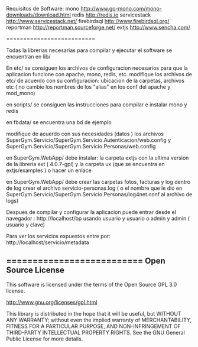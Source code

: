 Requisitos de Software:
mono http://www.go-mono.com/mono-downloads/download.html
redis http://redis.io
servicestack http://www.servicestack.net/
firebirdsql http://www.firebirdsql.org/
reportman http://reportman.sourceforge.net/
extjs http://www.sencha.com/

==========================

Todas la librerias necesarias para compilar y ejecutar el software se encuentran en lib/

En etc/ se consiguen los archivos de configuracion necesarios para que 
la aplicacion funcione con apache, mono, redis, etc.
modifique los archivos de etc/ de acuerdo con su configuracion:
ubicacion de la carpetas, archivos etc ( no cambie los nombres de los "alias"  en los conf del apache  y mod_mono)

en scripts/ se consiguen las instrucciones para compilar e instalar  mono y redis

en fbdata/ se encuentra una bd de ejemplo

modifique de acuerdo con sus necesidades (datos ) los archivos
SuperGym.Servicio/SuperGym.Servicio.Autenticacion/web.config
y
SuperGym.Servicio/SuperGym.Servicio.Personas/web.config

en SuperGym.WebApp/ debe instalar:
la carpeta extjs con la ultima version de la libreria ext ( 4.0.7-gpl) 
y 
la carpeta ux (que se encuentra en extjs/examples ) o hacer un enlace

en SuperGym.WebApp/ debe crear las carpetas fotos, facturas y log
dentro de log crear el archivo servicio-personas.log 
( o el nombre que le dio en SuperGym.Servicio/SuperGym.Servicio.Personas/log4net.conf al archivo de logs)

Despues de compilar y configurar la aplicacion puede entrar desde el navegador :
http://localhost/bp
usando usuario y usuario  o admin  y admin ( usuario y clave)


Para ver los servicios expuestos entre por:
http://localhost/servicio/metadata


==========================
Open Source License
------------------------------------------------------------------------------------------
This software is licensed under the terms of the Open Source GPL 3.0 license. 

http://www.gnu.org/licenses/gpl.html

This library is distributed in the hope that it will be useful, but WITHOUT ANY WARRANTY;
without even the implied warranty of MERCHANTABILITY, FITNESS FOR A PARTICULAR PURPOSE, AND NON-INFRINGEMENT OF THIRD-PARTY INTELLECTUAL PROPERTY RIGHTS.
See the GNU General Public License for more details.

